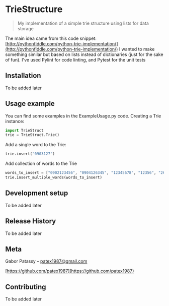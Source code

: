 # TrieStructure
> My implementation of a simple trie structure using lists for data storage

The main idea came from this code snippet: [http://pythonfiddle.com/python-trie-implementation/](http://pythonfiddle.com/python-trie-implementation/)
I wanted to make something similar but based on lists instead of dictionaries (just for the sake of fun). I've used Pylint for code linting, and Pytest for the unit tests


## Installation

To be added later

## Usage example

You can find some examples in the ExampleUsage.py code.
Creating a Trie instance:
```python
import TrieStruct
trie = TrieStruct.Trie()
```
Add a single word to the Trie:
```python
trie.insert("0903127")
```
Add collection of words to the Trie
```python
words_to_insert = ["0902123456", "0904126345", "12345678", "12356", "26736"]
trie.insert_multiple_words(words_to_insert)
```

## Development setup

To be added later

## Release History

To be added later

## Meta

Gabor Patassy – patex1987@gmail.com

[https://github.com/patex1987](https://github.com/patex1987)

## Contributing

To be added later
